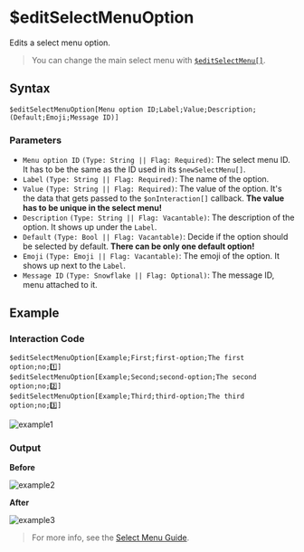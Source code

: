 # $editSelectMenuOption
Edits a select menu option.

> You can change the main select menu with [`$editSelectMenu[]`](./editSelectMenu.md).

## Syntax
```
$editSelectMenuOption[Menu option ID;Label;Value;Description;(Default;Emoji;Message ID)]
```

### Parameters 
- `Menu option ID` `(Type: String || Flag: Required)`: The select menu ID. It has to be the same as the ID used in its `$newSelectMenu[]`.
- `Label` `(Type: String || Flag: Required)`: The name of the option.
- `Value` `(Type: String || Flag: Required)`: The value of the option. It's the data that gets passed to the `$onInteraction[]` callback. **The value has to be unique in the select menu!**
- `Description` `(Type: String || Flag: Vacantable)`: The description of the option. It shows up under the `Label`.
- `Default` `(Type: Bool || Flag: Vacantable)`: Decide if the option should be selected by default. **There can be only one default option!**
- `Emoji` `(Type: Emoji || Flag: Vacantable)`: The emoji of the option. It shows up next to the `Label`.
- `Message ID` `(Type: Snowflake || Flag: Optional)`: The message ID, menu attached to it.

## Example
### Interaction Code
```
$editSelectMenuOption[Example;First;first-option;The first option;no;1️⃣]
$editSelectMenuOption[Example;Second;second-option;The second option;no;2️⃣]
$editSelectMenuOption[Example;Third;third-option;The third option;no;3️⃣]
```
![example1](https://user-images.githubusercontent.com/70456337/194148923-a25962f8-544d-4744-8a5c-876d9455eaa3.png)

### Output
**Before**

![example2](https://user-images.githubusercontent.com/70456337/194149283-42724349-84d1-4d70-b8e6-d4b58e8c365f.png)

**After**

![example3](https://user-images.githubusercontent.com/70456337/194149485-750c15e8-2a3c-46d0-857b-493178b9468c.png)

> For more info, see the [Select Menu Guide](../guides/general/interactions/selectMenus/aboutSelectMenu.md).
